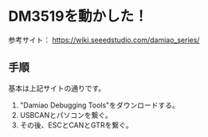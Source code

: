# DM3519を動かした！

参考サイト： https://wiki.seeedstudio.com/damiao_series/

## 手順

基本は上記サイトの通りです。

1.  "Damiao Debugging Tools"をダウンロードする。
2.  USBCANとパソコンを繋ぐ。
3.  その後、ESCとCANとGTRを繋ぐ。
